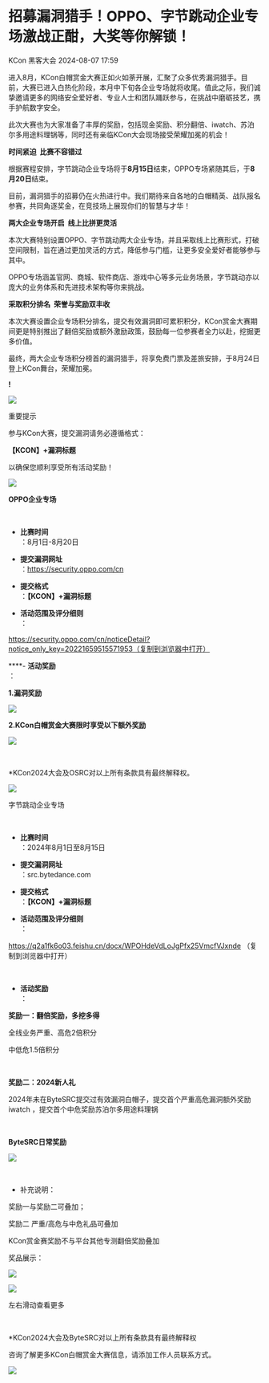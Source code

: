 #  招募漏洞猎手！OPPO、字节跳动企业专场激战正酣，大奖等你解锁！   
 KCon 黑客大会   2024-08-07 17:59  
  
进入8月，KCon白帽赏金大赛正如火如荼开展，汇聚了众多优秀漏洞猎手。目前，大赛已进入白热化阶段，本月中下旬各企业专场就将收尾。值此之际，我们诚挚邀请更多的网络安全爱好者、专业人士和团队踊跃参与，在挑战中磨砺技艺，携手护航数字安全。  
  
  
此次大赛也为大家准备了丰厚的奖励，包括现金奖励、积分翻倍、iwatch、苏泊尔多用途料理锅等，同时还有亲临KCon大会现场接受荣耀加冕的机会！  
  
  
**时间紧迫  比赛不容错过**  
  
  
根据赛程安排，字节跳动企业专场将于**8月15日**结束，OPPO专场紧随其后，于**8月20日**结束。  
  
  
目前，漏洞猎手的招募仍在火热进行中。我们期待来自各地的白帽精英、战队报名参赛，共同角逐奖金，在竞技场上展现你们的智慧与才华！  
  
  
**两大企业专场开启  线上比拼更灵活**  
  
  
本次大赛特别设置OPPO、字节跳动两大企业专场，并且采取线上比赛形式，打破空间限制，旨在通过更加灵活的方式，降低参与门槛，让更多安全爱好者能够参与其中。  
  
  
OPPO专场涵盖官网、商城、软件商店、游戏中心等多元业务场景，字节跳动亦以庞大的业务体系和先进技术架构等你来挑战。  
  
  
**采取积分排名  荣誉与奖励双丰收**  
  
  
本次大赛设置企业专场积分排名，提交有效漏洞即可累积积分，KCon赏金大赛期间更是特别推出了翻倍奖励或额外激励政策，鼓励每一位参赛者全力以赴，挖掘更多价值。  
  
  
最终，两大企业专场积分榜首的漏洞猎手，将享免费门票及差旅安排，于8月24日登上KCon舞台，荣耀加冕。  
  
  
  
**!**  
  
![](https://mmbiz.qpic.cn/mmbiz_svg/cGNScwnYvk6m6IoMX5VtvWyxIeH7ogyQEU2LRsgmN2WfjgnZye4V7R3hpe1bsRicmhic7ou3YV5VzW45WNPLtL9Smib9VDM3F58/640?wx_fmt=svg&from=appmsg "")  
  
  
重要提示  
  
  
参与KCon大赛，提交漏洞请务必遵循格式：  
  
**【KCON】+漏洞标题**  
  
以确保您顺利享受所有活动奖励！  
  
  
  
![](https://mmbiz.qpic.cn/mmbiz_jpg/e5by8a5GzIYN17tj7HRMzUw2b250hT0hYtQadLVzyS0cXkXGHDfkgsviarMaHmWVl16Pn8qJib4NyZ7mUfnDPW8Q/640?wx_fmt=jpeg&from=appmsg "")  
  
  
  
**OPPO企业专场**  
  
   
- **比赛时间**  
：8月1日-8月20日  
  
- **提交漏洞网址**  
：https://security.oppo.com/cn  
  
- **提交格式**  
：**【KCON】+漏洞标题**  
  
- **活动范围及评分细则**  
：  
  
https://security.oppo.com/cn/noticeDetail?notice_only_key=20221659515571953（复制到浏览器中打开）  
  
****- **活动奖励**  
：  
  
**1.漏洞奖励**  
  
  
![](https://mmbiz.qpic.cn/mmbiz_png/e5by8a5GzIYN17tj7HRMzUw2b250hT0hbOj8cfqiaRW51MZiczBq2NBMeI20fTrO8Gdbljh0y5NZmgPt9jnBbxWg/640?wx_fmt=png&from=appmsg "")  
  
  
**2.KCon白帽赏金大赛限时享受以下额外奖励**  
  
![](https://mmbiz.qpic.cn/mmbiz_png/e5by8a5GzIYN17tj7HRMzUw2b250hT0hmickbkpibssz5m1HqFbBLtRsQUW9xicKOIvqick8uyaNQP67wkXm9ics6qQ/640?wx_fmt=png&from=appmsg "")  
  
   
  
*KCon2024大会及OSRC对以上所有条款具有最终解释权。  
  
  
  
  
![](https://mmbiz.qpic.cn/mmbiz_jpg/e5by8a5GzIYN17tj7HRMzUw2b250hT0hYtQadLVzyS0cXkXGHDfkgsviarMaHmWVl16Pn8qJib4NyZ7mUfnDPW8Q/640?wx_fmt=jpeg&from=appmsg "")  
  
  
字节跳动企业专场  
  
   
- **比赛时间**  
：2024年8月1日至8月15日  
  
- **提交漏洞网址**  
：src.bytedance.com  
  
- **提交格式**  
：**【KCON】+漏洞标题**  
  
- **活动范围及评分细则**  
：  
  
https://q2a1fk6o03.feishu.cn/docx/WPOHdeVdLoJgPfx25VmcfVJxnde （复制到浏览器中打开）  
  
   
- **活动奖励**  
：  
  
**奖励一：翻倍奖励，多挖多得**  
  
全线业务严重、高危2倍积分  
  
中低危1.5倍积分  
  
   
  
**奖励二：2024新人礼**  
  
2024年未在ByteSRC提交过有效漏洞白帽子，提交首个严重高危漏洞额外奖励iwatch ，提交首个中危奖励苏泊尔多用途料理锅  
  
   
  
**ByteSRC日常奖励**  
  
![](https://mmbiz.qpic.cn/mmbiz_png/e5by8a5GzIYN17tj7HRMzUw2b250hT0hYKJvhibQWVIibPxJI3Ogvjqfk6GvRcmSwurKgSpkO5MFmLlmZBIG6ckg/640?wx_fmt=png&from=appmsg "")  
  
   
- 补充说明：  
  
奖励一与奖励二可叠加；  
  
奖励二 严重/高危与中危礼品可叠加  
  
KCon赏金赛奖励不与平台其他专测翻倍奖励叠加  
  
奖品展示：  
  
![](https://mmbiz.qpic.cn/mmbiz_jpg/e5by8a5GzIYN17tj7HRMzUw2b250hT0hXQv4kFGLTfA4xB1obBGBnQ2huoys8WwxB61LSvU1kaM1zgicMSMXfQw/640?wx_fmt=jpeg&from=appmsg "")  
  
![](https://mmbiz.qpic.cn/mmbiz_jpg/e5by8a5GzIYN17tj7HRMzUw2b250hT0hkUwFDvIh8Aq2AWiaWsMr7Dj2Vx6ozibkD62nkCMTChZiaCiaiajhAxY1fvw/640?wx_fmt=jpeg&from=appmsg "")  
  
  
左右滑动查看更多  
  
  
   
  
*KCon2024大会及ByteSRC对以上所有条款具有最终解释权   
  
  
  
  
  
咨询了解更多KCon白帽赏金大赛信息，请添加工作人员联系方式。  
  
  
![](https://mmbiz.qpic.cn/mmbiz_png/e5by8a5GzIYN17tj7HRMzUw2b250hT0hHGBDGzIrURsZlAfVgPml9m82vh55RLdoGYnEmUQCHZ3ib491rnjQdVA/640?wx_fmt=png&from=appmsg "")  
  
  
